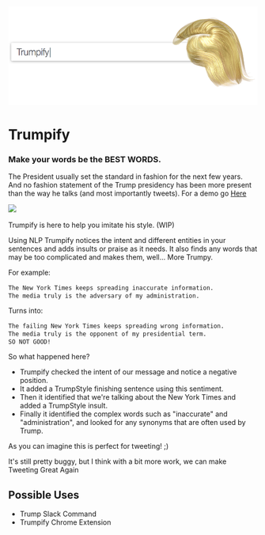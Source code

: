 <div><img src="https://raw.githubusercontent.com/mathiasquintero/trumpify/master/logo.png" height=200></div>

# Trumpify

### Make your words be the BEST WORDS.

The President usually set the standard in fashion for the next few years. And no fashion statement of the Trump presidency has been more present than the way he talks (and most importantly tweets). For a demo go [Here](http://quintero.io/trumpify/)

<div><img src="http://i.giphy.com/95EqkcvnV48mY.gif" height=350></div>

Trumpify is here to help you imitate his style. (WIP)

Using NLP Trumpify notices the intent and different entities in your sentences and adds insults or praise as it needs. It also finds any words that may be too complicated and makes them, well... More Trumpy.

For example:

```
The New York Times keeps spreading inaccurate information. 
The media truly is the adversary of my administration.
```

Turns into:

```
The failing New York Times keeps spreading wrong information. 
The media truly is the opponent of my presidential term. 
SO NOT GOOD!
```

So what happened here?

* Trumpify checked the intent of our message and notice a negative position. 
* It added a TrumpStyle finishing sentence using this sentiment. 
* Then it identified that we're talking about the New York Times and added a TrumpStyle insult. 
* Finally it identified the complex words such as "inaccurate" and "administration", and looked for any synonyms that are often used by Trump.

As you can imagine this is perfect for tweeting! ;)

It's still pretty buggy, but I think with a bit more work, we can make Tweeting Great Again

## Possible Uses

* Trump Slack Command
* Trumpify Chrome Extension


